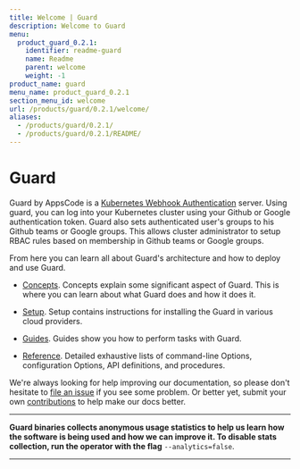 ```yaml
---
title: Welcome | Guard
description: Welcome to Guard
menu:
  product_guard_0.2.1:
    identifier: readme-guard
    name: Readme
    parent: welcome
    weight: -1
product_name: guard
menu_name: product_guard_0.2.1
section_menu_id: welcome
url: /products/guard/0.2.1/welcome/
aliases:
  - /products/guard/0.2.1/
  - /products/guard/0.2.1/README/
---
```


# Guard

Guard by AppsCode is a [Kubernetes Webhook Authentication](https://kubernetes.io/docs/admin/authentication/#webhook-token-authentication) server. Using guard, you can log into your Kubernetes cluster using your Github or Google authentication token. Guard also sets authenticated user's groups to his Github teams or Google groups. This allows cluster administrator to setup RBAC rules based on membership in Github teams or Google groups.

From here you can learn all about Guard's architecture and how to deploy and use Guard.

- [Concepts](/docs/concepts/). Concepts explain some significant aspect of Guard. This is where you can learn about what Guard does and how it does it.

- [Setup](/docs/setup/). Setup contains instructions for installing
  the Guard in various cloud providers.

- [Guides](/docs/guides/). Guides show you how to perform tasks with Guard.

- [Reference](/docs/reference/). Detailed exhaustive lists of
command-line Options, configuration Options, API definitions, and procedures.

We're always looking for help improving our documentation, so please don't hesitate to [file an issue](https://github.com/appscode/guard/issues/new) if you see some problem. Or better yet, submit your own [contributions](/docs/CONTRIBUTING.md) to help
make our docs better.

---

**Guard binaries collects anonymous usage statistics to help us learn how the software is being used and how we can improve it. To disable stats collection, run the operator with the flag** `--analytics=false`.

---
